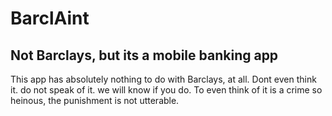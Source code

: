# BarclAint
## Not Barclays, but its a mobile banking app

This app has absolutely nothing to do with Barclays, at all.
Dont even think it. do not speak of it. we will know if you do.
To even think of it is a crime so heinous, the punishment is not utterable.
